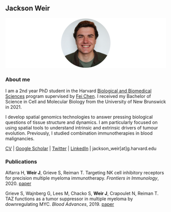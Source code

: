 ## Jackson Weir
![Image](/assets/headshot.jpg)

### About me

I am a 2nd year PhD student in the Harvard [Biological and Biomedical Sciences](https://bbsphd.hms.harvard.edu/) program supervised by [Fei Chen](https://www.broadinstitute.org/bios/fei-chen). I received my Bachelor of Science in Cell and Molecular Biology from the University of New Brunswick in 2021. 

I develop spatial genomics technologies to answer pressing biological questions of tissue structure and dynamics. I am particularly focused on using spatial tools to understand intrinsic and extrinsic drivers of tumour evolution. Previously, I studied combination immunotherapies in blood malignancies. 

[CV](https://github.com/jacksonweir/jacksonweir.github.io/blob/main/assets/CV_230402.pdf?raw=true) | [Google Scholar](https://scholar.google.com/citations?user=rggVNVEAAAAJ&hl=en) | [Twitter](https://twitter.com/jacksonweir4) | [LinkedIn](https://www.linkedin.com/in/jackson-weir/) | jackson_weir[at]g.harvard.edu


### Publications

Alfarra H, **Weir J**, Grieve S, Reiman T. Targeting NK cell inhibitory receptors for precision multiple myeloma immunotherapy. _Frontiers in Immunology_, 2020. [paper](https://www.frontiersin.org/articles/10.3389/fimmu.2020.575609/full)

Grieve S, Wajnberg G, Lees M, Chacko S, **Weir J**, Crapoulet N, Reiman T. TAZ functions as a tumor suppressor in multiple myeloma by downregulating MYC. _Blood Advances_, 2019. [paper](https://ashpublications.org/bloodadvances/article/3/22/3613/428811/TAZ-functions-as-a-tumor-suppressor-in-multiple)

